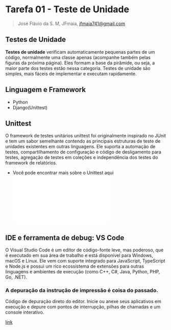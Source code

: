# Tarefa 01 - Teste de Unidade
> José Flávio da S. M, JFmaia, jfmaia741@gmail.com

## Testes de Unidade
**Testes de unidade** verificam automaticamente pequenas partes de um código, normalmente uma classe apenas (acompanhe também pelas figuras da próxima página). Eles formam a base da pirâmide, ou seja, a maior parte dos testes estão nessa categoria. Testes de unidade são simples, mais fáceis de implementar e executam rapidamente.

## Linguagem e Framework

- Python
- Django(Unittest)

## Unittest

O framework de testes unitários unittest foi originalmente inspirado no JUnit e tem um sabor semelhante contendo as principais estruturas de teste de unidades existentes em outras linguagens. Ele suporta a automação de testes, compartilhamento de configuração e código de desligamento para testes, agregação de testes em coleções e independência dos testes do framework de relatórios.

- Você pode encontrar mais sobre o Unittest aqui![Unittest](softwaretesting/20222/tarefas/JFmaia/tarefa01.md)

## IDE e ferramenta de debug: VS Code

O Visual Studio Code é um editor de código-fonte leve, mas poderoso, que é executado em sua área de trabalho e está disponível para Windows, macOS e Linux. Ele vem com suporte integrado para JavaScript, TypeScript e Node.js e possui um rico ecossistema de extensões para outras linguagens e ambientes de execução (como C++, C#, Java, Python, PHP, Go, .NET).

### A depuração da instrução de impressão é coisa do passado.

Código de depuração direto do editor. Inicie ou anexe seus aplicativos em execução e depure com pontos de interrupção, pilhas de chamadas e um console interativo.

[link](https://code.visualstudio.com/docs)

